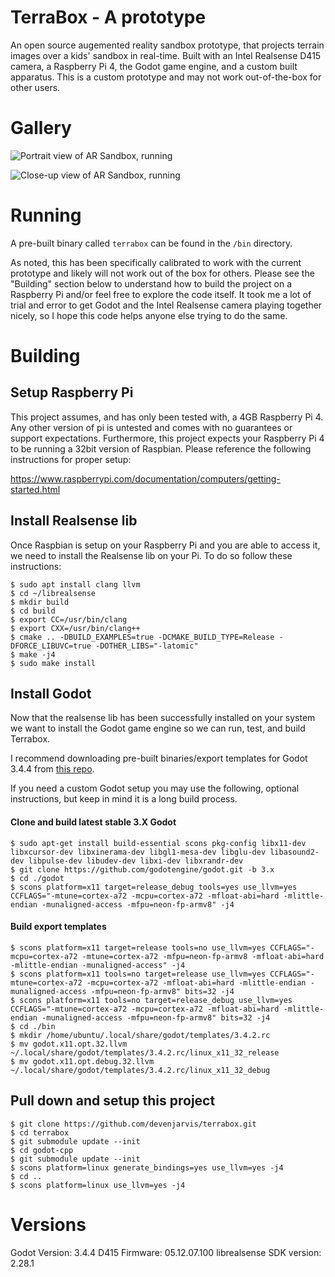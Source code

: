 # TerraBox  - A prototype
An open source augemented reality sandbox prototype, that projects terrain images over a kids' sandbox in real-time. Built with an Intel Realsense D415 camera, a Raspberry Pi 4, the Godot game engine, and a custom built apparatus. This is a custom prototype and may not work out-of-the-box for other users. 

# Gallery
![Portrait view of AR Sandbox, running](/media/ar_sandbox_portrait.png)

![Close-up view of AR Sandbox, running](/media/ar_sandbox_closeup.png)

# Running
A pre-built binary called `terrabox` can be found in the `/bin` directory. 

As noted, this has been specifically calibrated to work with the current prototype and likely will not work out of the box for others. Please see the "Building" section below to understand how to build the project on a Raspberry Pi and/or feel free to explore the code itself. It took me a lot of trial and error to get Godot and the Intel Realsense camera playing together nicely, so I hope this code helps anyone else trying to do the same.

# Building
## Setup Raspberry Pi
This project assumes, and has only been tested with, a 4GB Raspberry Pi 4. Any other version of pi is untested and comes with no guarantees or support expectations. Furthermore, this project expects your Raspberry Pi 4 to be running a 32bit version of Raspbian. Please reference the following instructions for proper setup:

https://www.raspberrypi.com/documentation/computers/getting-started.html

## Install Realsense lib
Once Raspbian is setup on your Raspberry Pi and you are able to access it, we need to install the Realsense lib on your Pi. To do so follow these instructions:

```console
$ sudo apt install clang llvm
$ cd ~/librealsense
$ mkdir build
$ cd build
$ export CC=/usr/bin/clang
$ export CXX=/usr/bin/clang++
$ cmake .. -DBUILD_EXAMPLES=true -DCMAKE_BUILD_TYPE=Release -DFORCE_LIBUVC=true -DOTHER_LIBS="-latomic"
$ make -j4
$ sudo make install
```


## Install Godot
Now that the realsense lib has been successfully installed on your system we want to install the Godot game engine so we can run, test, and build Terrabox. 

I recommend downloading pre-built binaries/export templates for Godot 3.4.4 from [this repo](https://github.com/hiulit/Unofficial-Godot-Engine-Raspberry-Pi).

If you need a custom Godot setup you may use the following, optional instructions, but keep in mind it is a long build process.

#### Clone and build latest stable 3.X Godot
```console
$ sudo apt-get install build-essential scons pkg-config libx11-dev libxcursor-dev libxinerama-dev libgl1-mesa-dev libglu-dev libasound2-dev libpulse-dev libudev-dev libxi-dev libxrandr-dev
$ git clone https://github.com/godotengine/godot.git -b 3.x
$ cd ./godot
$ scons platform=x11 target=release_debug tools=yes use_llvm=yes CCFLAGS="-mtune=cortex-a72 -mcpu=cortex-a72 -mfloat-abi=hard -mlittle-endian -munaligned-access -mfpu=neon-fp-armv8" -j4
```

#### Build export templates
```console
$ scons platform=x11 target=release tools=no use_llvm=yes CCFLAGS="-mcpu=cortex-a72 -mtune=cortex-a72 -mfpu=neon-fp-armv8 -mfloat-abi=hard -mlittle-endian -munaligned-access" -j4
$ scons platform=x11 tools=no target=release use_llvm=yes CCFLAGS="-mtune=cortex-a72 -mcpu=cortex-a72 -mfloat-abi=hard -mlittle-endian -munaligned-access -mfpu=neon-fp-armv8" bits=32 -j4
$ scons platform=x11 tools=no target=release_debug use_llvm=yes CCFLAGS="-mtune=cortex-a72 -mcpu=cortex-a72 -mfloat-abi=hard -mlittle-endian -munaligned-access -mfpu=neon-fp-armv8" bits=32 -j4
$ cd ./bin
$ mkdir /home/ubuntu/.local/share/godot/templates/3.4.2.rc
$ mv godot.x11.opt.32.llvm ~/.local/share/godot/templates/3.4.2.rc/linux_x11_32_release
$ mv godot.x11.opt.debug.32.llvm ~/.local/share/godot/templates/3.4.2.rc/linux_x11_32_debug
```
## Pull down and setup this project
```console
$ git clone https://github.com/devenjarvis/terrabox.git
$ cd terrabox
$ git submodule update --init
$ cd godot-cpp
$ git submodule update --init
$ scons platform=linux generate_bindings=yes use_llvm=yes -j4
$ cd ..
$ scons platform=linux use_llvm=yes -j4
```


# Versions
Godot Version: 3.4.4
D415 Firmware: 05.12.07.100
librealsense SDK version: 2.28.1

